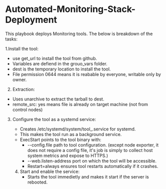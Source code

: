 # Automated-Monitoring-Stack-Deployment
This playbook deploys Monitoring tools.
The below is breakdown of the tasks:

1.Install the tool:
  - use get_url to install the tool from github.
  - Variables are defiend in the grouo_vars folder.
  - dest is the temporary location to install the tool.
  - File permission 0644 means it is reabable by everyone, writable only by owner.

2. Extraction:
  - Uses unarchive to extract the tarball to dest.
  - remote_src: yes means file is already on target machine (not from control nodes)

3. Configure the tool as a systemd service:
   - Creates /etc/systemd/system/tool_.service for systemd.
   - This makes the tool run as a background service.
   - ExecStart points to the tool binary with:
       - --config.file path to tool configuration. (except node exporter, it does not require a config file, it's job is simply to collect host system metrics and expose to HTTPS.)
       - --web.listen-address port on which the tool will be accessible.
       - Restart=always ensures tool restarts automatically if it crashes.

    4. Start and enable the service:
       - Starts the tool immedietly and makes it start if the server is rebooted.
